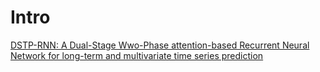 # Intro

[DSTP-RNN: A Dual-Stage Wwo-Phase attention-based Recurrent Neural Network for long-term and multivariate time series prediction](https://www.sciencedirect.com/science/article/pii/S0957417419307997?via%3Dihub)
